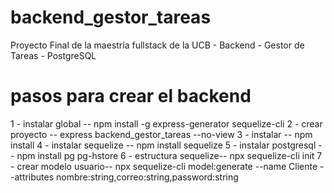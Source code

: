 # backend_gestor_tareas
Proyecto Final de la maestría fullstack de la UCB - Backend - Gestor de Tareas - PostgreSQL
# pasos para crear el backend
1 - instalar global     -- npm install -g express-generator sequelize-cli
2 - crear proyecto      -- express backend_gestor_tareas --no-view
3 - instalar            -- npm install
4 - instalar sequelize  -- npm install sequelize
5 - instalar postgresql -- npm install pg pg-hstore
6 - estructura sequelize-- npx sequelize-cli init
7 - crear modelo usuario-- npx sequelize-cli model:generate --name Cliente --attributes nombre:string,correo:string,password:string


